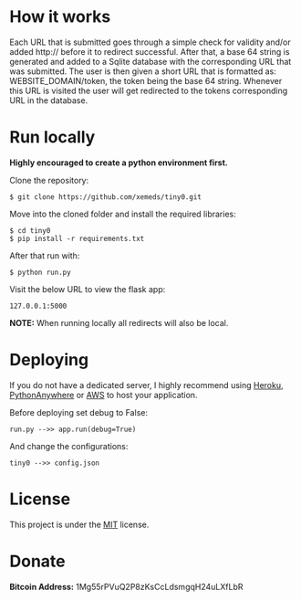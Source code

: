 # How it works

Each URL that is submitted goes through a simple check for validity and/or added http:// before it to redirect successful.
After that, a base 64 string is generated and added to a Sqlite database with the corresponding URL that was submitted.
The user is then given a short URL that is formatted as: WEBSITE_DOMAIN/token, the token being the base 64 string.
Whenever this URL is visited the user will get redirected to the tokens corresponding URL in the database.

# Run locally

**Highly encouraged to create a python environment first.**

Clone the repository:

	$ git clone https://github.com/xemeds/tiny0.git

Move into the cloned folder and install the required libraries:

	$ cd tiny0
	$ pip install -r requirements.txt

After that run with:

	$ python run.py

Visit the below URL to view the flask app:

	127.0.0.1:5000

**NOTE:** When running locally all redirects will also be local.

# Deploying

If you do not have a dedicated server, I highly recommend using [Heroku](https://devcenter.heroku.com/articles/getting-started-with-python), [PythonAnywhere](https://www.pythonanywhere.com/) or [AWS](https://aws.amazon.com/getting-started/projects/deploy-python-application/) to host your application.

Before deploying set debug to False:

	run.py -->> app.run(debug=True)

And change the configurations:

	tiny0 -->> config.json

# License

This project is under the [MIT](https://github.com/xemeds/tiny0/blob/master/LICENSE) license.

# Donate

**Bitcoin Address:** 1Mg55rPVuQ2P8zKsCcLdsmgqH24uLXfLbR

